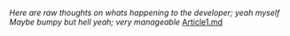 __Here are raw thoughts on whats happening to the developer; yeah myself_
Maybe bumpy but hell yeah; very manageable_
[Article1.md](https://github.com/dolphine1/dolphine1.github.io/blob/main/Article1.md)

